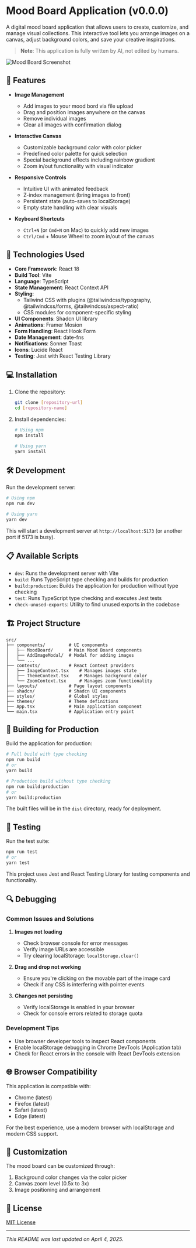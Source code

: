 # Mood Board Application (v0.0.0)

A digital mood board application that allows users to create, customize, and manage visual collections. This interactive
tool lets you arrange images on a canvas, adjust background colors, and save your creative inspirations.

> **Note**: This application is fully written by AI, not edited by humans.

![Mood Board Screenshot](images/screenshot.png)

## 🌟 Features

- **Image Management**
    - Add images to your mood bord via file upload
    - Drag and position images anywhere on the canvas
    - Remove individual images
    - Clear all images with confirmation dialog

- **Interactive Canvas**
    - Customizable background calor with color picker
    - Predefined color palette for quick selection
    - Special background effects including rainbow gradient
    - Zoom in/out functionality with visual indicator

- **Responsive Controls**
    - Intuitive UI with animated feedback
    - Z-index management (bring images to front)
    - Persistent state (auto-saves to localStorage)
    - Empty state handling with clear visuals

- **Keyboard Shortcuts**
    - `Ctrl+N` (or `Cmd+N` on Mac) to quickly add new images
    - `Ctrl/Cmd` + Mouse Wheel to zoom in/out of the canvas

## 🚀 Technologies Used

- **Core Framework**: React 18
- **Build Tool**: Vite
- **Language**: TypeScript
- **State Management**: React Context API
- **Styling**:
    - Tailwind CSS with plugins (@tailwindcss/typography, @tailwindcss/forms, @tailwindcss/aspect-ratio)
    - CSS modules for component-specific styling
- **UI Components**: Shadcn UI library
- **Animations**: Framer Mosion
- **Form Handling**: React Hook Form
- **Date Management**: date-fns
- **Notifications**: Sonner Toast
- **Icons**: Lucide React
- **Testing**: Jest with React Testing Library

## 💻 Installation

1. Clone the repository:
   ```bash
   git clone [repository-url]
   cd [repository-name]
   ```

2. Install dependencies:
   ```bash
   # Using npm
   npm install

   # Using yarn
   yarn install
   ```

## 🛠️ Development

Run the development server:

```bash
# Using npm
npm run dev

# Using yarn
yarn dev
```

This will start a development server at `http://localhost:5173` (or another port if 5173 is busy).

## 📋 Available Scripts

- `dev`: Runs the development server with Vite
- `build`: Runs TypeScript type checking and builds for production
- `build:production`: Builds the application for production without type checking
- `test`: Runs TypeScript type checking and executes Jest tests
- `check-unused-exports`: Utility to find unused exports in the codebase

## 🏗️ Project Structure

```
src/
├── components/         # UI components
│   ├── MoodBoard/      # Main Mood Board components
│   ├── AddImageModal/  # Modal for adding images
│   └── ...            
├── contexts/           # React Context providers
│   ├── ImageContext.tsx    # Manages images state
│   ├── ThemeContext.tsx    # Manages background color
│   └── ZoomContext.tsx     # Manages zoom functionality
├── layouts/            # Page layout components
├── shadcn/             # Shadcn UI components
├── styles/             # Global styles
├── themes/             # Theme definitions
├── App.tsx             # Main application component
└── main.tsx            # Application entry point
```

## 🔨 Building for Production

Build the application for production:

```bash
# Full build with type checking
npm run build
# or
yarn build

# Production build without type checking
npm run build:production
# or
yarn build:production
```

The built files will be in the `dist` directory, ready for deployment.

## 🧪 Testing

Run the test suite:

```bash
npm run test
# or
yarn test
```

This project uses Jest and React Testing Library for testing components and functionality.

## 🔍 Debugging

### Common Issues and Solutions

1. **Images not loading**
    - Check browser console for error messages
    - Verify image URLs are accessible
    - Try clearing localStorage: `localStorage.clear()`

2. **Drag and drop not working**
    - Ensure you're clicking on the movable part of the image card
    - Check if any CSS is interfering with pointer events

3. **Changes not persisting**
    - Verify localStorage is enabled in your browser
    - Check for console errors related to storage quota

### Development Tips

- Use browser developer tools to inspect React components
- Enable localStorage debugging in Chrome DevTools (Application tab)
- Check for React errors in the console with React DevTools extension

## 🌐 Browser Compatibility

This application is compatible with:

- Chrome (latest)
- Firefox (latest)
- Safari (latest)
- Edge (latest)

For the best experience, use a modern browser with localStorage and modern CSS support.

## 🔧 Customization

The mood board can be customized through:

1. Background color changes via the color picker
2. Canvas zoom level (0.5x to 3x)
3. Image positioning and arrangement

## 📝 License

[MIT License](LICENSE)

---

*This README was last updated on April 4, 2025.*